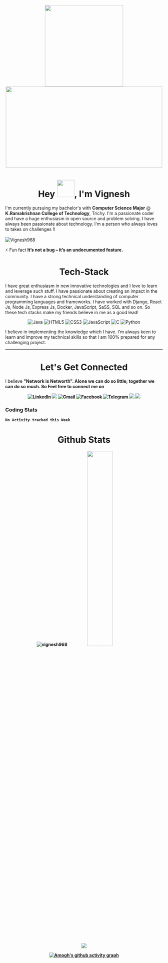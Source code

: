 
<div align="center"> 
 <img src="https://media1.giphy.com/media/FPbnShq1h1IS5FQyPD/giphy.gif?cid=ecf05e47smuhaephbgmuqepys4lmolac37hmzo00kzniparp&rid=giphy.gif&ct=g" width="250" height="260"> 
 <img src="https://media2.giphy.com/media/qgQUggAC3Pfv687qPC/giphy.gif?cid=ecf05e47d012u3gkc30hpkaa3rn5q5nz01je4df1hs2izsmm&rid=giphy.gif&ct=g" width="500" height="260"> 
</div>

<h1 align="center">Hey <img src="https://github.com/mitul3737/mitul3737/blob/main/Wave.gif" height="55px" width="55px">, I'm Vignesh</h1>

I'm currently pursuing my bachelor's with <b>Computer Science Major</b> @ <b>K.Ramakrishnan College of Technology</b>, Trichy. I'm a passionate coder and have a huge enthusiasm in open source and problem solving. I have always been passionate about technology. I'm a person who always loves to takes on challenges !!
<br>
<br>
<img src="https://komarev.com/ghpvc/?username=vignesh968&label=Profile%20views&color=ce9927&style=flat" alt="Vignesh968" /> </p>
⚡ Fun fact **It’s not a bug – it’s an undocumented feature.**

<h1 align="center">Tech-Stack</h1>

I have great enthusiasm in new innovative technologies and I love to learn and leverage such stuff. I have passionate about creating an impact in the community. I have a strong technical understanding of computer programming languages and frameworks. I have worked with Django, React Js, Node Js, Express Js, Docker, JavaScript, SaSS, SQL and so on. So these tech stacks make my friends believe in me as a good lead!

<p align="center"> 
 <img alt="Java" src="https://img.shields.io/badge/java-%93I8234B.svg?&style=for-the-badge&logo=java&logoColor=brown" />
<img alt="HTML5" src="https://img.shields.io/badge/html5-%23E34F26.svg?&style=for-the-badge&logo=html5&logoColor=white" />
 <img alt="CSS3" src="https://img.shields.io/badge/css3-%231572B6.svg?&style=for-the-badge&logo=css3&logoColor=white" />
 <img alt="JavaScript" src="https://img.shields.io/badge/javascript-%23323330.svg?&style=for-the-badge&logo=javascript&logoColor=%23F7DF1E" />
 <img alt="C" src="https://img.shields.io/badge/c-%2300599C.svg?&style=for-the-badge&logo=c&logoColor=white" />
  

 <img alt="Python" src="https://img.shields.io/badge/python-%23323330.svg?&style=for-the-badge&logo=python&logoColor=%278F7D64E" />

</p>

I believe in implementing the knowledge which I have. I'm always keen to learn and improve my technical skills so that I am 100% prepared for any challenging project.


<hr>
<h1 align="center">Let's Get Connected</h1>

I believe <b>"Network is Networth"<b>. Alone we can do so little; together we can do so much. So <strong>Feel free to connect me on<strong> </p>

<div align="center">


<a  href="https://www.linkedin.com/in/vignesh-d-v26112001/" target="_blank"><img alt="LinkedIn" src="https://img.shields.io/badge/linkedin%20-%230077B5.svg?&style=for-the-badge&logo=linkedin&logoColor=white" /></a>
<a href="https://twitter.com/Vigneshd2611" target="_blank"><img src="https://img.shields.io/badge/twitter-%2300acee.svg?&style=for-the-badge&logo=twitter&logoColor=white&alt=twitter" /></a>
<a href="mailto:vigneshd235@gmail.com"><img  alt="Gmail" src="https://img.shields.io/badge/Gmail-D14836?style=for-the-badge&logo=gmail&logoColor=white" /><a href="https://www.facebook.com/vicky.devaraj.7" target="_blank">
<img alt="Facebook" src="https://img.shields.io/badge/Facebook%20-%231877F2.svg?&style=for-the-badge&logo=Facebook&logoColor=white" />
<a  href="https://www.instagram.com/vignesh___d/?utm_medium=copy_link"><img alt=" Telegram" src="https://img.shields.io/badge/instagram-209230?style=for-the-badge&logo=instagram&logoColor=white">
 <a href="https://leetcode.com/vigneshd235/"> <img src="https://img.shields.io/badge/leetcode-999999?style=for-the-badge&logo=leetcode&logoColor=black">
  <a href="https://www.youtube.com/channel/UCRqUT3b5b00Nbtk_HhZWBWQ"> <img src="https://img.shields.io/badge/youtube-000000?style=for-the-badge&logo=youtube&logoColor=red">
   
 </a>

</div>


 ### Coding Stats
<!--START_SECTION:waka-->
```text
No Activity tracked this Week
```
<!--END_SECTION:waka-->

<!--..-->
<h1 align="center">Github Stats</h1>
 <div align="center" >
<p align="center"> <img src="https://github-readme-stats.vercel.app/api?username=vignesh968&show_icons=true&theme=gotham" alt="vignesh968" />  <img width="40%" src="https://github-readme-stats.vercel.app/api/top-langs/?username=vignesh968&layout=compact&theme=dracula"><!--you can use merko/dark/ radical/ merko/ gruvbox/ tokyonight/ onedark/ cobalt/ synthwave/highcontrast/ dracula--> 
</div> 
 <div align="center">
 <img src="https://github-readme-streak-stats.herokuapp.com/?user=vignesh968")>
<div align="center">
 
[![Amogh's github activity graph](https://activity-graph.herokuapp.com/graph?username=vignesh968&bg_color=000000&color=3620f7&line=5a0c99&point=1adbce&area=true&hide_border=true)](https:/vignesh968/github.com//github-readme-activity-graph)
 

